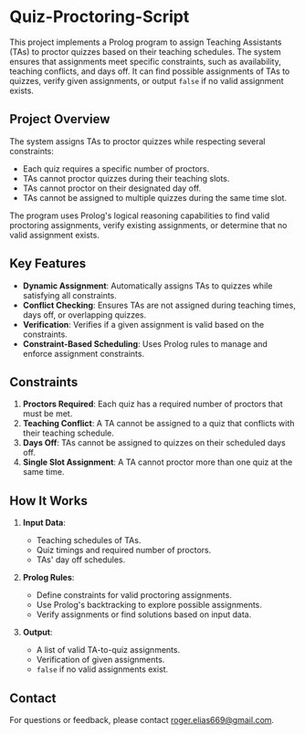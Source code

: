 # Quiz-Proctoring-Script 


This project implements a Prolog program to assign Teaching Assistants (TAs) to proctor quizzes based on their teaching schedules. The system ensures that assignments meet specific constraints, such as availability, teaching conflicts, and days off. It can find possible assignments of TAs to quizzes, verify given assignments, or output `false` if no valid assignment exists.

## Project Overview

The system assigns TAs to proctor quizzes while respecting several constraints:

- Each quiz requires a specific number of proctors.
- TAs cannot proctor quizzes during their teaching slots.
- TAs cannot proctor on their designated day off.
- TAs cannot be assigned to multiple quizzes during the same time slot.

The program uses Prolog's logical reasoning capabilities to find valid proctoring assignments, verify existing assignments, or determine that no valid assignment exists.

## Key Features

- **Dynamic Assignment**: Automatically assigns TAs to quizzes while satisfying all constraints.
- **Conflict Checking**: Ensures TAs are not assigned during teaching times, days off, or overlapping quizzes.
- **Verification**: Verifies if a given assignment is valid based on the constraints.
- **Constraint-Based Scheduling**: Uses Prolog rules to manage and enforce assignment constraints.

## Constraints

1. **Proctors Required**: Each quiz has a required number of proctors that must be met.
2. **Teaching Conflict**: A TA cannot be assigned to a quiz that conflicts with their teaching schedule.
3. **Days Off**: TAs cannot be assigned to quizzes on their scheduled days off.
4. **Single Slot Assignment**: A TA cannot proctor more than one quiz at the same time.

## How It Works

1. **Input Data**:
   - Teaching schedules of TAs.
   - Quiz timings and required number of proctors.
   - TAs' day off schedules.

2. **Prolog Rules**:
   - Define constraints for valid proctoring assignments.
   - Use Prolog's backtracking to explore possible assignments.
   - Verify assignments or find solutions based on input data.

3. **Output**:
   - A list of valid TA-to-quiz assignments.
   - Verification of given assignments.
   - `false` if no valid assignments exist.

## Contact

For questions or feedback, please contact [roger.elias669@gmail.com](mailto:roger.elias669@gmail.com).
